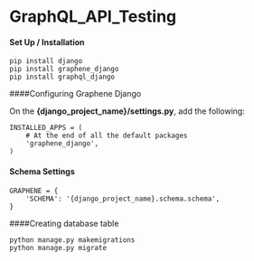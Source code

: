 # GraphQL_API_Testing
#### Set Up / Installation
```
pip install django 
pip install graphene_django
pip install graphql_django
```
####Configuring Graphene Django

On the **{django_project_name}/settings.py**, add the following:
```
INSTALLED_APPS = (
    # At the end of all the default packages
    'graphene_django',
)
```
#### Schema Settings
```
GRAPHENE = {
    'SCHEMA': '{django_project_name}.schema.schema',
}
```
####Creating database table
```
python manage.py makemigrations
python manage.py migrate
```

